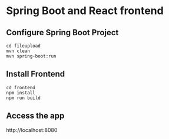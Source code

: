 # Spring Boot and React frontend

## Configure Spring Boot Project

```
cd fileupload
mvn clean
mvn spring-boot:run

```

## Install Frontend

```
cd frontend
npm install
npm run build

```

## Access the app

http://localhost:8080




